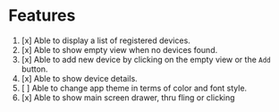 # Features
1. [x] Able to display a list of registered devices.
2. [x] Able to show empty view when no devices found.
3. [x] Able to add new device by clicking on the empty view or the `Add` button.
4. [x] Able to show device details.
5. [ ] Able to change app theme in terms of color and font style.
6. [x] Able to show main screen drawer, thru fling or clicking